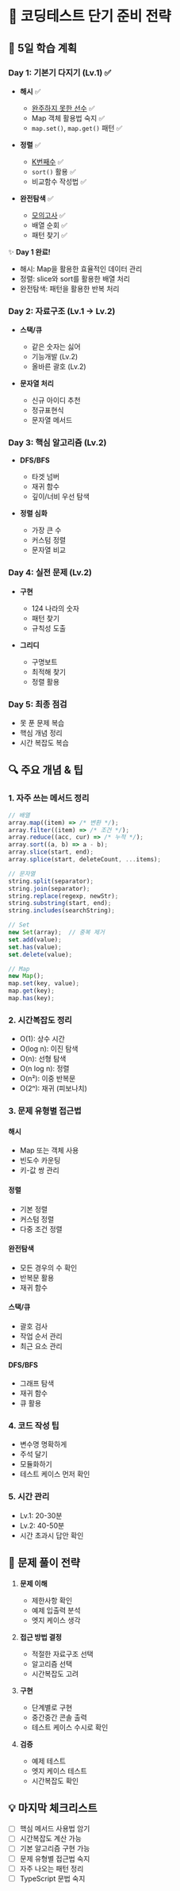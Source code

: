 # 🚀 코딩테스트 단기 준비 전략

## 📅 5일 학습 계획

### Day 1: 기본기 다지기 (Lv.1) ✅

- **해시** ✅

  - [완주하지 못한 선수](./programmers/lv1_완주하지_못한_선수) ✅
  - Map 객체 활용법 숙지 ✅
  - `map.set()`, `map.get()` 패턴 ✅

- **정렬** ✅

  - [K번째수](./programmers/lv1_k번째수) ✅
  - `sort()` 활용 ✅
  - 비교함수 작성법 ✅

- **완전탐색** ✅
  - [모의고사](./programmers/lv1_모의고사) ✅
  - 배열 순회 ✅
  - 패턴 찾기 ✅

✨ **Day 1 완료!**

- 해시: Map을 활용한 효율적인 데이터 관리
- 정렬: slice와 sort를 활용한 배열 처리
- 완전탐색: 패턴을 활용한 반복 처리

### Day 2: 자료구조 (Lv.1 → Lv.2)

- **스택/큐**

  - 같은 숫자는 싫어
  - 기능개발 (Lv.2)
  - 올바른 괄호 (Lv.2)

- **문자열 처리**
  - 신규 아이디 추천
  - 정규표현식
  - 문자열 메서드

### Day 3: 핵심 알고리즘 (Lv.2)

- **DFS/BFS**

  - 타겟 넘버
  - 재귀 함수
  - 깊이/너비 우선 탐색

- **정렬 심화**
  - 가장 큰 수
  - 커스텀 정렬
  - 문자열 비교

### Day 4: 실전 문제 (Lv.2)

- **구현**

  - 124 나라의 숫자
  - 패턴 찾기
  - 규칙성 도출

- **그리디**
  - 구명보트
  - 최적해 찾기
  - 정렬 활용

### Day 5: 최종 점검

- 못 푼 문제 복습
- 핵심 개념 정리
- 시간 복잡도 복습

## 🔍 주요 개념 & 팁

### 1. 자주 쓰는 메서드 정리

```typescript
// 배열
array.map((item) => /* 변환 */);
array.filter((item) => /* 조건 */);
array.reduce((acc, cur) => /* 누적 */);
array.sort((a, b) => a - b);
array.slice(start, end);
array.splice(start, deleteCount, ...items);

// 문자열
string.split(separator);
string.join(separator);
string.replace(regexp, newStr);
string.substring(start, end);
string.includes(searchString);

// Set
new Set(array);  // 중복 제거
set.add(value);
set.has(value);
set.delete(value);

// Map
new Map();
map.set(key, value);
map.get(key);
map.has(key);
```

### 2. 시간복잡도 정리

- O(1): 상수 시간
- O(log n): 이진 탐색
- O(n): 선형 탐색
- O(n log n): 정렬
- O(n²): 이중 반복문
- O(2ⁿ): 재귀 (피보나치)

### 3. 문제 유형별 접근법

#### 해시

- Map 또는 객체 사용
- 빈도수 카운팅
- 키-값 쌍 관리

#### 정렬

- 기본 정렬
- 커스텀 정렬
- 다중 조건 정렬

#### 완전탐색

- 모든 경우의 수 확인
- 반복문 활용
- 재귀 함수

#### 스택/큐

- 괄호 검사
- 작업 순서 관리
- 최근 요소 관리

#### DFS/BFS

- 그래프 탐색
- 재귀 함수
- 큐 활용

### 4. 코드 작성 팁

- 변수명 명확하게
- 주석 달기
- 모듈화하기
- 테스트 케이스 먼저 확인

### 5. 시간 관리

- Lv.1: 20-30분
- Lv.2: 40-50분
- 시간 초과시 답안 확인

## 🎯 문제 풀이 전략

1. **문제 이해**

   - 제한사항 확인
   - 예제 입출력 분석
   - 엣지 케이스 생각

2. **접근 방법 결정**

   - 적절한 자료구조 선택
   - 알고리즘 선택
   - 시간복잡도 고려

3. **구현**

   - 단계별로 구현
   - 중간중간 콘솔 출력
   - 테스트 케이스 수시로 확인

4. **검증**
   - 예제 테스트
   - 엣지 케이스 테스트
   - 시간복잡도 확인

## 💡 마지막 체크리스트

- [ ] 핵심 메서드 사용법 암기
- [ ] 시간복잡도 계산 가능
- [ ] 기본 알고리즘 구현 가능
- [ ] 문제 유형별 접근법 숙지
- [ ] 자주 나오는 패턴 정리
- [ ] TypeScript 문법 숙지
